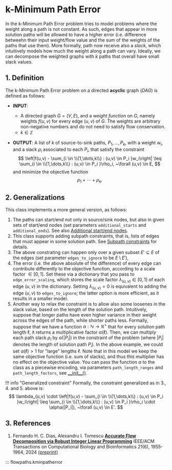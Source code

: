 # k-Minimum Path Error

In the k-Minimum Path Error problem tries to model problems where the weight along a path is not constant. As such, edges that appear in more solution paths will be allowed to have a higher error (i.e. difference betweehn their input weight/flow value and the sum of the weights of the paths that use them). More formally, path now receive also a *slack*, which intuitively models how much the weight along a path can vary. Ideally, we can decompose the weighted graphs with $k$ paths that overall have small slack values.

## 1. Definition

The k-Minimum Path Error problem on a directed **acyclic** graph (*DAG*) is defined as follows:

- **INPUT**: 

    - A directed graph $G = (V,E)$, and a *weight function* on $G$, namely weights $f(u,v)$ for every edge $(u,v)$ of $G$. The weights are arbitrary non-negative numbers and do not need to satisfy flow conservation.
    - $k \in \mathbb{Z}$

- **OUTPUT**: A list of $k$ of source-to-sink paths, $P_1,\dots,P_k$, with a weight $w_i$, and a slack $\rho_i$ associated to each $P_i$, that satisfy the constraint
$$
\left|f(u,v) - \sum_{i \in \\{1,\dots,k\\} : (u,v) \in P_i }w_i\right| \leq \sum_{i \in \\{1,\dots,k\\} : (u,v) \in P_i }\rho_i, ~\forall (u,v) \in E,
$$
and minimize the objective function
$$
\rho_1 + \cdots + \rho_k.
$$

## 2. Generalizations

This class implements a more general version, as follows:

1. The paths can start/end not only in source/sink nodes, but also in given sets of start/end nodes (set parameters `additional_starts` and `additional_ends`). See also [Additional start/end nodes](additional-start-end-nodes.md).
2. This class supports adding subpath constraints, that is, lists of edges that must appear in some solution path. See [Subpath constraints](subpath-constraints.md) for details.
3. The above constrating can happen only over a given subset $E' \subseteq E$ of the edges (set parameter `edges_to_ignore` to be $E \setminus E'$), 
4. The error (i.e. the above absolute of the difference) of every edge can contribute differently to the objective function, according to a scale factor $\in [0,1]$. Set these via a dictionary that you pass to `edge_error_scaling`, which stores the scale factor $\lambda_{(u,v)} \in [0,1]$ of each edge $(u,v)$ in the dictionary. Setting $\lambda_{(u,v)} = 0$ is equivalent to adding the edge $(u,v)$ to `edges_to_ignore`; the latter option is more efficient, as it results in a smaller model.
5. Another way to relax the constraint is to allow also some loosenes in the slack value, based on the length of the solution path. Intuitively, suppose that longer paths have even higher variance in their weight across the edges of the path, while shorter paths less. Formally, suppose that we have a function $\alpha : \mathbb{N} \rightarrow \mathbb{R}^+$ that for every solution path length $\ell$, it returns a multiplicative factor $\alpha(\ell)$. Then, we can multiply each path slack $\rho_i$ by $\alpha(|P_i|)$ in the constraint of the problem (where $|P_i|$ denotes the length of solution path $P_i$). In the above example, we could set $\alpha(\ell) > 1$ for "large" lengths $\ell$. Note that in this model we keep the same objective function (i.e. sum of slacks), and thus this multiplier has no effect on the objective value. You can pass the function $\alpha$ to the class as a piecewise encoding, via parameters `path_length_ranges` and `path_length_factors`, see [\_\_init\_\_()](k-min-path-error.md#flowpaths.kminpatherror.kMinPathError.__init__). 

!!! info "Generalized constraint"
    Formally, the constraint generalized as in 3., 4. and 5. above is:
    $$
    \lambda_{u,v} \cdot \left|f(u,v) - \sum_{i \in \\{1,\dots,k\\} : (u,v) \in P_i }w_i\right| \leq \sum_{i \in \\{1,\dots,k\\} : (u,v) \in P_i }\rho_i \cdot \alpha(|P_i|), ~\forall (u,v) \in E'.
    $$

## 3. References

1. Fernando H. C. Dias, Alexandru I. Tomescu
[**Accurate Flow Decomposition via Robust Integer Linear Programming**](https://doi.org/10.1109/TCBB.2024.3433523)
IEEE/ACM Transactions on Computational Biology and Bioinformatics 21(6), 1955-1964, 2024 [(preprint)](https://researchportal.helsinki.fi/files/325850154/TCBB3433523.pdf)

::: flowpaths.kminpatherror